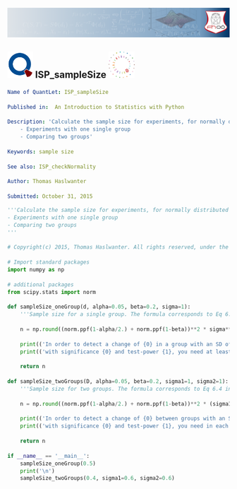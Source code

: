 [<img src="../../../../pictures/quantletLogo_FH.png" alt="Intro to Statistics with Python">](https://github.com/thomas-haslwanter/statsintro_python)

## [<img src="../../../../pictures/qloqo.png" alt="Visit QuantNet">](http://quantlet.de/) **ISP_sampleSize** [<img src="../../../../pictures/QN2.png" width="60" alt="Visit QuantNet 2.0">](http://quantlet.de/d3/ia)


```yaml
Name of QuantLet: ISP_sampleSize

Published in:  An Introduction to Statistics with Python

Description: 'Calculate the sample size for experiments, for normally distributed groups, for:
    - Experiments with one single group
    - Comparing two groups'

Keywords: sample size

See also: ISP_checkNormality 

Author: Thomas Haslwanter 

Submitted: October 31, 2015 
```

```py
'''Calculate the sample size for experiments, for normally distributed groups, for:
- Experiments with one single group
- Comparing two groups
'''

# Copyright(c) 2015, Thomas Haslwanter. All rights reserved, under the BSD 3-Clause License

# Import standard packages
import numpy as np

# additional packages
from scipy.stats import norm

def sampleSize_oneGroup(d, alpha=0.05, beta=0.2, sigma=1):
    '''Sample size for a single group. The formula corresponds to Eq 6.2 in the book.'''
    
    n = np.round((norm.ppf(1-alpha/2.) + norm.ppf(1-beta))**2 * sigma**2 / d**2)
    
    print(('In order to detect a change of {0} in a group with an SD of {1},'.format(d, sigma)))
    print(('with significance {0} and test-power {1}, you need at least {2:d} subjects.'.format(alpha, 100*(1-beta), int(n))))
    
    return n

def sampleSize_twoGroups(D, alpha=0.05, beta=0.2, sigma1=1, sigma2=1):
    '''Sample size for two groups. The formula corresponds to Eq 6.4 in the book.'''
    
    n = np.round((norm.ppf(1-alpha/2.) + norm.ppf(1-beta))**2 * (sigma1**2 + sigma2**2) / D**2)
    
    print(('In order to detect a change of {0} between groups with an SD of {1} and {2},'.format(D, sigma1, sigma2)))
    print(('with significance {0} and test-power {1}, you need in each group at least {2:d} subjects.'.format(alpha, 100*(1-beta), int(n))))
    
    return n

if __name__ == '__main__':
    sampleSize_oneGroup(0.5)
    print('\n')
    sampleSize_twoGroups(0.4, sigma1=0.6, sigma2=0.6)
    
```
